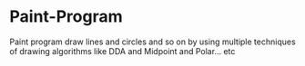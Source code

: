 # Paint-Program
Paint program draw lines and circles and so on by using multiple techniques of drawing algorithms like DDA and Midpoint and Polar... etc
